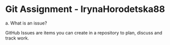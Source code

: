 # Git Assignment - IrynaHorodetska88

a. What is an issue?

GitHub Issues are items you can create in a repository to plan, discuss and track work.